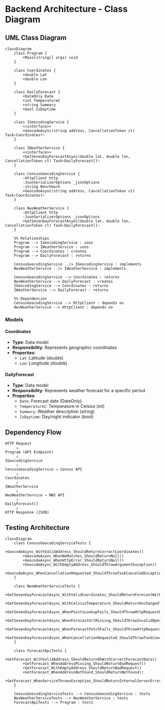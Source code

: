 # Backend Architecture - Class Diagram

## UML Class Diagram

```mermaid
classDiagram
    class Program {
        +Main(string[] args) void
    }

    class Coordinates {
        +double Lat
        +double Lon
    }

    class DailyForecast {
        +DateOnly Date
        +int TemperatureC
        +string Summary
        +bool IsDaytime
    }

    class IGeocodingService {
        <<interface>>
        +GeocodeAsync(string address, CancellationToken ct) Task~Coordinates?~
    }

    class IWeatherService {
        <<interface>>
        +GetSevenDayForecastAsync(double lat, double lon, CancellationToken ct) Task~DailyForecast[]~
    }

    class CensusGeocodingService {
        -HttpClient http
        -JsonSerializerOptions _jsonOptions
        -string Benchmark
        +GeocodeAsync(string address, CancellationToken ct) Task~Coordinates?~
    }

    class NwsWeatherService {
        -HttpClient http
        -JsonSerializerOptions _jsonOptions
        +GetSevenDayForecastAsync(double lat, double lon, CancellationToken ct) Task~DailyForecast[]~
    }

    %% Relationships
    Program --> IGeocodingService : uses
    Program --> IWeatherService : uses
    Program --> Coordinates : creates
    Program --> DailyForecast : returns

    CensusGeocodingService ..|> IGeocodingService : implements
    NwsWeatherService ..|> IWeatherService : implements

    CensusGeocodingService --> Coordinates : returns
    NwsWeatherService --> DailyForecast : creates
    IGeocodingService --> Coordinates : returns
    IWeatherService --> DailyForecast : returns

    %% Dependencies
    CensusGeocodingService --> HttpClient : depends on
    NwsWeatherService --> HttpClient : depends on
```

### **Models**

#### **Coordinates**
- **Type**: Data model
- **Responsibility**: Represents geographic coordinates
- **Properties**: 
  - `Lat`: Latitude (double)
  - `Lon`: Longitude (double)

#### **DailyForecast**
- **Type**: Data model  
- **Responsibility**: Represents weather forecast for a specific period
- **Properties**:
  - `Date`: Forecast date (DateOnly)
  - `TemperatureC`: Temperature in Celsius (int)
  - `Summary`: Weather description (string)
  - `IsDaytime`: Day/night indicator (bool)

## Dependency Flow

```
HTTP Request
     ↓
Program (API Endpoint)
     ↓
IGeocodingService
     ↓
CensusGeocodingService → Census API
     ↓
Coordinates
     ↓
IWeatherService
     ↓
NwsWeatherService → NWS API
     ↓
DailyForecast[]
     ↓
HTTP Response (JSON)
```

## Testing Architecture

```mermaid
classDiagram
    class CensusGeocodingServiceTests {
        +GeocodeAsync_WithValidAddress_ShouldReturnCorrectCoordinates()
        +GeocodeAsync_WhenNoMatches_ShouldReturnNull()
        +GeocodeAsync_WhenHttpError_ShouldReturnNull()
        +GeocodeAsync_WithEmptyAddress_ShouldThrowArgumentException()
        +GeocodeAsync_WhenCancellationRequested_ShouldThrowTaskCanceledException()
    }

    class NwsWeatherServiceTests {
        +GetSevenDayForecastAsync_WithValidCoordinates_ShouldReturnForecastWithCorrectTemperatureConversion()
        +GetSevenDayForecastAsync_WithCelsiusTemperature_ShouldReturnUnchangedTemperature()
        +GetSevenDayForecastAsync_WhenPointsLookupFails_ShouldThrowHttpRequestException()
        +GetSevenDayForecastAsync_WhenForecastUrlMissing_ShouldThrowInvalidOperationException()
        +GetSevenDayForecastAsync_WhenForecastFetchFails_ShouldThrowHttpRequestException()
        +GetSevenDayForecastAsync_WhenCancellationRequested_ShouldThrowTaskCanceledException()
    }

    class ForecastApiTests {
        +GetForecast_WithValidAddress_ShouldReturnOkWithCorrectForecastData()
        +GetForecast_WhenAddressMissing_ShouldReturnBadRequest()
        +GetForecast_WithEmptyAddress_ShouldReturnBadRequest()
        +GetForecast_WhenAddressNotFound_ShouldReturnNotFound()
        +GetForecast_WhenServiceThrowsException_ShouldReturnInternalServerError()
    }

    CensusGeocodingServiceTests --> CensusGeocodingService : tests
    NwsWeatherServiceTests --> NwsWeatherService : tests
    ForecastApiTests --> Program : tests
```